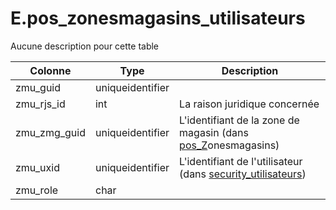 # E.pos_zonesmagasins_utilisateurs

Aucune description pour cette table

Colonne|Type|Description
---|---|---
zmu_guid|uniqueidentifier|
zmu_rjs_id|int|La raison juridique concernée 
zmu_zmg_guid|uniqueidentifier|L'identifiant de la zone de magasin (dans [pos_Z](generated_pos_Z.md)onesmagasins) 
zmu_uxid|uniqueidentifier|L'identifiant de l'utilisateur (dans [security_utilisateurs](generated_security_utilisateurs.md)) 
zmu_role|char|
